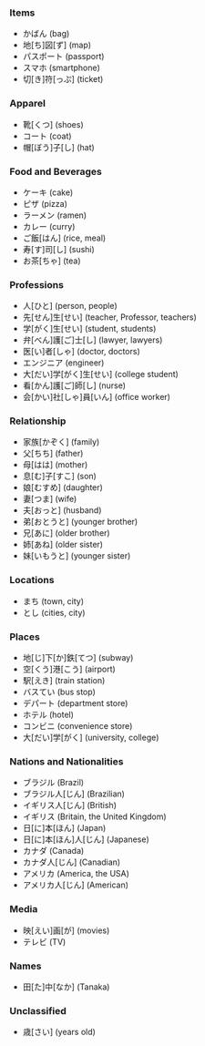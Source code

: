 ### Items
- かばん (bag)
- 地[ち]図[ず] (map)
- パスポート (passport)
- スマホ (smartphone)
- 切[き]符[っぷ] (ticket)


### Apparel
- 靴[くつ] (shoes)
- コート (coat)
- 帽[ぼう]子[し] (hat)


### Food and Beverages
- ケーキ (cake)
- ピザ (pizza)
- ラーメン (ramen)
- カレー (curry)
- ご飯[はん] (rice, meal)
- 寿[す]司[し] (sushi)
- お茶[ちゃ] (tea)


### Professions
- 人[ひと] (person, people)
- 先[せん]生[せい] (teacher, Professor, teachers)
- 学[がく]生[せい] (student, students)
- 弁[べん]護[ご]士[し] (lawyer, lawyers)
- 医[い]者[しゃ] (doctor, doctors)
- エンジニア (engineer)
- 大[だい]学[がく]生[せい] (college student)
- 看[かん]護[ご]師[し] (nurse)
- 会[かい]社[しゃ]員[いん] (office worker)


### Relationship
- 家族[かぞく] (family)
- 父[ちち] (father)
- 母[はは] (mother)
- 息[む]子[すこ] (son)
- 娘[むすめ] (daughter)
- 妻[つま] (wife)
- 夫[おっと] (husband)
- 弟[おとうと] (younger brother)
- 兄[あに] (older brother)
- 姉[あね] (older sister)
- 妹[いもうと] (younger sister)


### Locations
- まち (town, city)
- とし (cities, city)


### Places
- 地[じ]下[か]鉄[てつ] (subway)
- 空[くう]港[こう] (airport)
- 駅[えき] (train station)
- バスてい (bus stop)
- デパート (department store)
- ホテル (hotel)
- コンビニ (convenience store)
- 大[だい]学[がく] (university, college)


### Nations and Nationalities
- ブラジル (Brazil)
- ブラジル人[じん] (Brazilian)
- イギリス人[じん] (British)
- イギリス (Britain, the United Kingdom)
- 日[に]本[ほん] (Japan)
- 日[に]本[ほん]人[じん] (Japanese)
- カナダ (Canada)
- カナダ人[じん] (Canadian)
- アメリカ (America, the USA)
- アメリカ人[じん] (American)


### Media
- 映[えい]画[が] (movies)
- テレビ (TV)


### Names
- 田[た]中[なか] (Tanaka)


### Unclassified
- 歳[さい] (years old)
